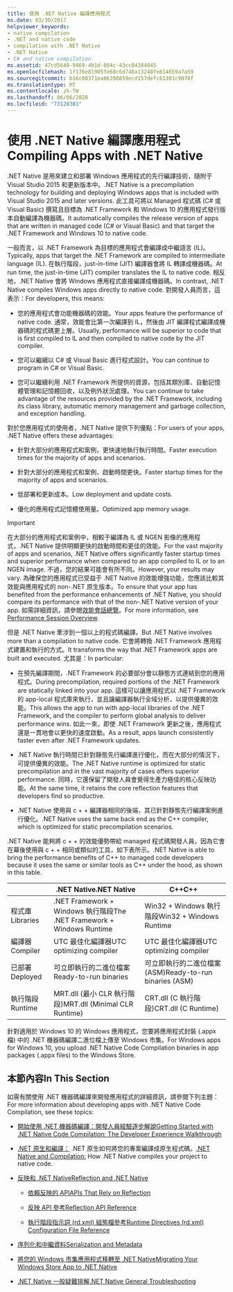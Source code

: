 ```yaml
---
title: 使用 .NET Native 編譯應用程式
ms.date: 03/30/2017
helpviewer_keywords:
- native compilation
- .NET and native code
- compilation with .NET Native
- .NET Native
- C# and native compilation
ms.assetid: 47cd5648-9469-4b1d-804c-43cc04384045
ms.openlocfilehash: 1f176e81905fe68c6d740a13240fe814659a7a59
ms.sourcegitcommit: b16c00371ea06398859ecd157defc81301c9070f
ms.translationtype: MT
ms.contentlocale: zh-TW
ms.lasthandoff: 06/06/2020
ms.locfileid: "73128381"
---
```

# <a name="compiling-apps-with-net-native"></a><span data-ttu-id="9a9fc-102">使用 .NET Native 編譯應用程式</span><span class="sxs-lookup"><span data-stu-id="9a9fc-102">Compiling Apps with .NET Native</span></span>

<span data-ttu-id="9a9fc-103">.NET Native 是用來建立和部署 Windows 應用程式的先行編譯技術，隨附于 Visual Studio 2015 和更新版本中。</span><span class="sxs-lookup"><span data-stu-id="9a9fc-103">.NET Native is a precompilation technology for building and deploying Windows apps that is included with Visual Studio 2015 and later versions.</span></span> <span data-ttu-id="9a9fc-104">此工具可將以 Managed 程式碼 (C# 或 Visual Basic) 撰寫且目標為 .NET Framework 和 Windows 10 的應用程式發行版本自動編譯為機器碼。</span><span class="sxs-lookup"><span data-stu-id="9a9fc-104">It automatically compiles the release version of apps that are written in managed code (C# or Visual Basic) and that target the .NET Framework and Windows 10 to native code.</span></span>

<span data-ttu-id="9a9fc-105">一般而言，以 .NET Framework 為目標的應用程式會編譯成中繼語言 (IL)。</span><span class="sxs-lookup"><span data-stu-id="9a9fc-105">Typically, apps that target the .NET Framework are compiled to intermediate language (IL).</span></span> <span data-ttu-id="9a9fc-106">在執行階段，just-in-time (JIT) 編譯器會將 IL 轉譯成機器碼。</span><span class="sxs-lookup"><span data-stu-id="9a9fc-106">At run time, the just-in-time (JIT) compiler translates the IL to native code.</span></span> <span data-ttu-id="9a9fc-107">相反地，.NET Native 會將 Windows 應用程式直接編譯成機器碼。</span><span class="sxs-lookup"><span data-stu-id="9a9fc-107">In contrast, .NET Native compiles Windows apps directly to native code.</span></span> <span data-ttu-id="9a9fc-108">對開發人員而言，這表示：</span><span class="sxs-lookup"><span data-stu-id="9a9fc-108">For developers, this means:</span></span>

- <span data-ttu-id="9a9fc-109">您的應用程式會功能機器碼的效能。</span><span class="sxs-lookup"><span data-stu-id="9a9fc-109">Your apps feature the performance of native code.</span></span> <span data-ttu-id="9a9fc-110">通常，效能會比第一次編譯到 IL，然後由 JIT 編譯程式編譯成機器碼的程式碼更上層。</span><span class="sxs-lookup"><span data-stu-id="9a9fc-110">Usually, performance will be superior to code that is first compiled to IL and then compiled to native code by the JIT compiler.</span></span>

- <span data-ttu-id="9a9fc-111">您可以繼續以 C# 或 Visual Basic 進行程式設計。</span><span class="sxs-lookup"><span data-stu-id="9a9fc-111">You can continue to program in C# or Visual Basic.</span></span>

- <span data-ttu-id="9a9fc-112">您可以繼續利用 .NET Framework 所提供的資源，包括其類別庫、自動記憶體管理和記憶體回收，以及例外狀況處理。</span><span class="sxs-lookup"><span data-stu-id="9a9fc-112">You can continue to take advantage of the resources provided by the .NET Framework, including its class library, automatic memory management and garbage collection, and exception handling.</span></span>

<span data-ttu-id="9a9fc-113">對於您應用程式的使用者，.NET Native 提供下列優點：</span><span class="sxs-lookup"><span data-stu-id="9a9fc-113">For users of your apps, .NET Native offers these advantages:</span></span>

- <span data-ttu-id="9a9fc-114">針對大部分的應用程式和案例，更快速地執行執行時間。</span><span class="sxs-lookup"><span data-stu-id="9a9fc-114">Faster execution times for the majority of apps and scenarios.</span></span>

- <span data-ttu-id="9a9fc-115">針對大部分的應用程式和案例，啟動時間更快。</span><span class="sxs-lookup"><span data-stu-id="9a9fc-115">Faster startup times for the majority of apps and scenarios.</span></span>

- <span data-ttu-id="9a9fc-116">低部署和更新成本。</span><span class="sxs-lookup"><span data-stu-id="9a9fc-116">Low deployment and update costs.</span></span>

- <span data-ttu-id="9a9fc-117">優化的應用程式記憶體使用量。</span><span class="sxs-lookup"><span data-stu-id="9a9fc-117">Optimized app memory usage.</span></span>

> [!IMPORTANT]
> <span data-ttu-id="9a9fc-118">在大部分的應用程式和案例中，相較于編譯為 IL 或 NGEN 影像的應用程式，.NET Native 提供明顯更快的啟動時間和更佳的效能。</span><span class="sxs-lookup"><span data-stu-id="9a9fc-118">For the vast majority of apps and scenarios, .NET Native offers significantly faster startup times and superior performance when compared to an app compiled to IL or to an NGEN image.</span></span> <span data-ttu-id="9a9fc-119">不過，您的結果可能會有所不同。</span><span class="sxs-lookup"><span data-stu-id="9a9fc-119">However, your results may vary.</span></span> <span data-ttu-id="9a9fc-120">為確保您的應用程式已受益于 .NET Native 的效能增強功能，您應該比較其效能與應用程式的 non-.NET 原生版本。</span><span class="sxs-lookup"><span data-stu-id="9a9fc-120">To ensure that your app has benefited from the performance enhancements of .NET Native, you should compare its performance with that of the non-.NET Native version of your app.</span></span> <span data-ttu-id="9a9fc-121">如需詳細資訊，請參閱[效能會話總覽](https://docs.microsoft.com/visualstudio/profiling/performance-session-overview)。</span><span class="sxs-lookup"><span data-stu-id="9a9fc-121">For more information, see [Performance Session Overview](https://docs.microsoft.com/visualstudio/profiling/performance-session-overview).</span></span>

<span data-ttu-id="9a9fc-122">但是 .NET Native 牽涉到一個以上的程式碼編譯。</span><span class="sxs-lookup"><span data-stu-id="9a9fc-122">But .NET Native involves more than a compilation to native code.</span></span> <span data-ttu-id="9a9fc-123">它會將轉換 .NET Framework 應用程式建置和執行的方式。</span><span class="sxs-lookup"><span data-stu-id="9a9fc-123">It transforms the way that .NET Framework apps are built and executed.</span></span> <span data-ttu-id="9a9fc-124">尤其是：</span><span class="sxs-lookup"><span data-stu-id="9a9fc-124">In particular:</span></span>

- <span data-ttu-id="9a9fc-125">在預先編譯期間，.NET Framework 的必要部分會以靜態方式連結到您的應用程式。</span><span class="sxs-lookup"><span data-stu-id="9a9fc-125">During precompilation, required portions of the .NET Framework are statically linked into your app.</span></span> <span data-ttu-id="9a9fc-126">這樣可以讓應用程式以 .NET Framework 的 app-local 程式庫來執行，並且讓編譯器執行全域分析，以提供優異的效能。</span><span class="sxs-lookup"><span data-stu-id="9a9fc-126">This allows the app to run with app-local libraries of the .NET Framework, and the compiler to perform global analysis to deliver performance wins.</span></span> <span data-ttu-id="9a9fc-127">如此一來，即使 .NET Framework 更新之後，應用程式還是一貫地會以更快的速度啟動。</span><span class="sxs-lookup"><span data-stu-id="9a9fc-127">As a result, apps launch consistently faster even after .NET Framework updates.</span></span>

- <span data-ttu-id="9a9fc-128">.NET Native 執行時間已針對靜態先行編譯進行優化，而在大部分的情況下，可提供優異的效能。</span><span class="sxs-lookup"><span data-stu-id="9a9fc-128">The .NET Native runtime is optimized for static precompilation and in the vast majority of cases offers superior performance.</span></span> <span data-ttu-id="9a9fc-129">同時，它還保留了開發人員會覺得生產力極佳的核心反映功能。</span><span class="sxs-lookup"><span data-stu-id="9a9fc-129">At the same time, it retains the core reflection features that developers find so productive.</span></span>

- <span data-ttu-id="9a9fc-130">.NET Native 使用與 c + + 編譯器相同的後端，其已針對靜態先行編譯案例進行優化。</span><span class="sxs-lookup"><span data-stu-id="9a9fc-130">.NET Native uses the same back end as the C++ compiler, which is optimized for static precompilation scenarios.</span></span>

<span data-ttu-id="9a9fc-131">.NET Native 能夠將 c + + 的效能優勢帶給 managed 程式碼開發人員，因為它會在幕後使用與 c + + 相同或類似的工具，如下表所示。</span><span class="sxs-lookup"><span data-stu-id="9a9fc-131">.NET Native is able to bring the performance benefits of C++ to managed code developers because it uses the same or similar tools as C++ under the hood, as shown in this table.</span></span>

||<span data-ttu-id="9a9fc-132">.NET Native</span><span class="sxs-lookup"><span data-stu-id="9a9fc-132">.NET Native</span></span>|<span data-ttu-id="9a9fc-133">C++</span><span class="sxs-lookup"><span data-stu-id="9a9fc-133">C++</span></span>|
|-|----------------------------------------------------------------|-----------|
|<span data-ttu-id="9a9fc-134">程式庫</span><span class="sxs-lookup"><span data-stu-id="9a9fc-134">Libraries</span></span>|<span data-ttu-id="9a9fc-135">.NET Framework + Windows 執行階段</span><span class="sxs-lookup"><span data-stu-id="9a9fc-135">The .NET Framework + Windows Runtime</span></span>|<span data-ttu-id="9a9fc-136">Win32 + Windows 執行階段</span><span class="sxs-lookup"><span data-stu-id="9a9fc-136">Win32 + Windows Runtime</span></span>|
|<span data-ttu-id="9a9fc-137">編譯器</span><span class="sxs-lookup"><span data-stu-id="9a9fc-137">Compiler</span></span>|<span data-ttu-id="9a9fc-138">UTC 最佳化編譯器</span><span class="sxs-lookup"><span data-stu-id="9a9fc-138">UTC optimizing compiler</span></span>|<span data-ttu-id="9a9fc-139">UTC 最佳化編譯器</span><span class="sxs-lookup"><span data-stu-id="9a9fc-139">UTC optimizing compiler</span></span>|
|<span data-ttu-id="9a9fc-140">已部署</span><span class="sxs-lookup"><span data-stu-id="9a9fc-140">Deployed</span></span>|<span data-ttu-id="9a9fc-141">可立即執行的二進位檔案</span><span class="sxs-lookup"><span data-stu-id="9a9fc-141">Ready-to-run binaries</span></span>|<span data-ttu-id="9a9fc-142">可立即執行的二進位檔案 (ASM)</span><span class="sxs-lookup"><span data-stu-id="9a9fc-142">Ready-to-run binaries (ASM)</span></span>|
|<span data-ttu-id="9a9fc-143">執行階段</span><span class="sxs-lookup"><span data-stu-id="9a9fc-143">Runtime</span></span>|<span data-ttu-id="9a9fc-144">MRT.dll (最小 CLR 執行階段)</span><span class="sxs-lookup"><span data-stu-id="9a9fc-144">MRT.dll (Minimal CLR Runtime)</span></span>|<span data-ttu-id="9a9fc-145">CRT.dll (C 執行階段)</span><span class="sxs-lookup"><span data-stu-id="9a9fc-145">CRT.dll (C Runtime)</span></span>|

<span data-ttu-id="9a9fc-146">針對適用於 Windows 10 的 Windows 應用程式，您要將應用程式封裝 (.appx 檔) 中的 .NET 機器碼編譯二進位檔上傳至 Windows 市集。</span><span class="sxs-lookup"><span data-stu-id="9a9fc-146">For Windows apps for Windows 10, you upload .NET Native Code Compilation binaries in app packages (.appx files) to the Windows Store.</span></span>

## <a name="in-this-section"></a><span data-ttu-id="9a9fc-147">本節內容</span><span class="sxs-lookup"><span data-stu-id="9a9fc-147">In This Section</span></span>

<span data-ttu-id="9a9fc-148">如需有關使用 .NET 機器碼編譯來開發應用程式的詳細資訊，請參閱下列主題：</span><span class="sxs-lookup"><span data-stu-id="9a9fc-148">For more information about developing apps with .NET Native Code Compilation, see these topics:</span></span>

- [<span data-ttu-id="9a9fc-149">開始使用 .NET 機器碼編譯：開發人員經驗逐步解說</span><span class="sxs-lookup"><span data-stu-id="9a9fc-149">Getting Started with .NET Native Code Compilation: The Developer Experience Walkthrough</span></span>](getting-started-with-net-native.md)

- <span data-ttu-id="9a9fc-150">[.NET 原生和編譯：](net-native-and-compilation.md) .NET 原生如何將您的專案編譯成原生程式碼。</span><span class="sxs-lookup"><span data-stu-id="9a9fc-150">[.NET Native and Compilation:](net-native-and-compilation.md) How .NET Native compiles your project to native code.</span></span>

- [<span data-ttu-id="9a9fc-151">反映和 .NET Native</span><span class="sxs-lookup"><span data-stu-id="9a9fc-151">Reflection and .NET Native</span></span>](reflection-and-net-native.md)

  - [<span data-ttu-id="9a9fc-152">依賴反映的 API</span><span class="sxs-lookup"><span data-stu-id="9a9fc-152">APIs That Rely on Reflection</span></span>](apis-that-rely-on-reflection.md)

  - [<span data-ttu-id="9a9fc-153">反映 API 參考</span><span class="sxs-lookup"><span data-stu-id="9a9fc-153">Reflection API Reference</span></span>](net-native-reflection-api-reference.md)

  - [<span data-ttu-id="9a9fc-154">執行階段指示詞 (rd.xml) 組態檔參考</span><span class="sxs-lookup"><span data-stu-id="9a9fc-154">Runtime Directives (rd.xml) Configuration File Reference</span></span>](runtime-directives-rd-xml-configuration-file-reference.md)

- [<span data-ttu-id="9a9fc-155">序列化和中繼資料</span><span class="sxs-lookup"><span data-stu-id="9a9fc-155">Serialization and Metadata</span></span>](serialization-and-metadata.md)

- [<span data-ttu-id="9a9fc-156">將您的 Windows 市集應用程式移轉至 .NET Native</span><span class="sxs-lookup"><span data-stu-id="9a9fc-156">Migrating Your Windows Store App to .NET Native</span></span>](migrating-your-windows-store-app-to-net-native.md)

- [<span data-ttu-id="9a9fc-157">.NET Native 一般疑難排解</span><span class="sxs-lookup"><span data-stu-id="9a9fc-157">.NET Native General Troubleshooting</span></span>](net-native-general-troubleshooting.md)
